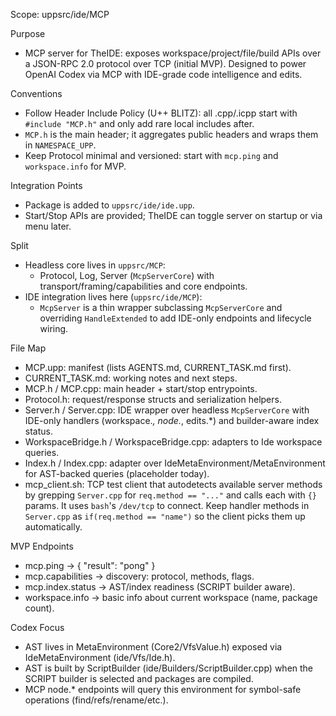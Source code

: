 Scope: uppsrc/ide/MCP

Purpose
- MCP server for TheIDE: exposes workspace/project/file/build APIs over a JSON-RPC 2.0 protocol over TCP (initial MVP). Designed to power OpenAI Codex via MCP with IDE-grade code intelligence and edits.

Conventions
- Follow Header Include Policy (U++ BLITZ): all .cpp/.icpp start with `#include "MCP.h"` and only add rare local includes after.
- `MCP.h` is the main header; it aggregates public headers and wraps them in `NAMESPACE_UPP`.
- Keep Protocol minimal and versioned: start with `mcp.ping` and `workspace.info` for MVP.

Integration Points
- Package is added to `uppsrc/ide/ide.upp`.
- Start/Stop APIs are provided; TheIDE can toggle server on startup or via menu later.

Split
- Headless core lives in `uppsrc/MCP`:
  - Protocol, Log, Server (`McpServerCore`) with transport/framing/capabilities and core endpoints.
- IDE integration lives here (`uppsrc/ide/MCP`):
  - `McpServer` is a thin wrapper subclassing `McpServerCore` and overriding `HandleExtended` to add IDE-only endpoints and lifecycle wiring.

File Map
- MCP.upp: manifest (lists AGENTS.md, CURRENT_TASK.md first).
- CURRENT_TASK.md: working notes and next steps.
- MCP.h / MCP.cpp: main header + start/stop entrypoints.
- Protocol.h: request/response structs and serialization helpers.
- Server.h / Server.cpp: IDE wrapper over headless `McpServerCore` with IDE-only handlers (workspace.*, node.*, edits.*) and builder-aware index status.
- WorkspaceBridge.h / WorkspaceBridge.cpp: adapters to Ide workspace queries.
- Index.h / Index.cpp: adapter over IdeMetaEnvironment/MetaEnvironment for AST-backed queries (placeholder today).
- mcp_client.sh: TCP test client that autodetects available server methods by
  grepping `Server.cpp` for `req.method == "..."` and calls each with `{}` params.
  It uses `bash`'s `/dev/tcp` to connect. Keep handler methods in `Server.cpp`
  as `if(req.method == "name")` so the client picks them up automatically.

MVP Endpoints
- mcp.ping -> { "result": "pong" }
- mcp.capabilities -> discovery: protocol, methods, flags.
- mcp.index.status -> AST/index readiness (SCRIPT builder aware).
- workspace.info -> basic info about current workspace (name, package count).

Codex Focus
- AST lives in MetaEnvironment (Core2/VfsValue.h) exposed via IdeMetaEnvironment (ide/Vfs/Ide.h).
- AST is built by ScriptBuilder (ide/Builders/ScriptBuilder.cpp) when the SCRIPT builder is selected and packages are compiled.
- MCP node.* endpoints will query this environment for symbol-safe operations (find/refs/rename/etc.).
